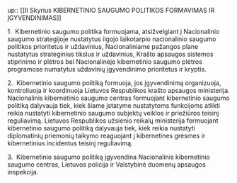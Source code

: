 up:: [[II Skyrius KIBERNETINIO SAUGUMO POLITIKOS FORMAVIMAS IR ĮGYVENDINIMAS]]

1.  Kibernetinio saugumo politika formuojama, atsižvelgiant į Nacionalinio saugumo strategijoje nustatytus ilgojo laikotarpio nacionalinio saugumo politikos prioritetus ir uždavinius, Nacionaliniame pažangos plane nustatytus strateginius tikslus ir uždavinius, Krašto apsaugos sistemos stiprinimo ir plėtros bei Nacionalinėje kibernetinio saugumo plėtros programose numatytus uždavinių įgyvendinimo prioritetus ir kryptis.

2.  Kibernetinio saugumo politiką formuoja, jos įgyvendinimą organizuoja, kontroliuoja ir koordinuoja Lietuvos Respublikos krašto apsaugos ministerija. Nacionalinis kibernetinio saugumo centras formuojant kibernetinio saugumo politiką dalyvauja tiek, kiek šiame įstatyme nustatytoms funkcijoms atlikti reikia nustatyti kibernetinio saugumo subjektų veiklos ir priežiūros teisinį reguliavimą. Lietuvos Respublikos užsienio reikalų ministerija formuojant kibernetinio saugumo politiką dalyvauja tiek, kiek reikia nustatyti diplomatinių priemonių taikymo reaguojant į kibernetines grėsmes ir kibernetinius incidentus teisinį reguliavimą.

3.  Kibernetinio saugumo politiką įgyvendina Nacionalinis kibernetinio saugumo centras, Lietuvos policija ir Valstybinė duomenų apsaugos inspekcija.

